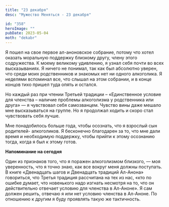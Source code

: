 ```yaml
---
title: "23 декабря"
desc: "Мужество Меняться - 23 декабря"

id: "358"
heroImage: ""
pubDate: 2023-05-04
moth: "dekabr"
---
```


Я пошел на свое первое ал-аноновское собрание, потому что хотел оказать
моральную поддержку близкому другу, члену этого содружества. К моему великому
удивлению, я узнал себя почти во всех высказываниях. Я ничего не понимал, так
как был абсолютно уверен, что среди моих родственников и знакомых нет ни
одного алкоголика. Я неделями вспоминал все, что слышал на этом собрании, и в
конце концов тихо пришел туда опять и остался.

Но каждый раз при чтении Третьей традиции – «Единственное условие для членства
– наличие проблемы алкоголизма у родственника или друга» — я чувствовал себя
самозванцем. Чувство вины даже мешало мне высказываться на группе. Но я
продолжал ходить и скоро стал чувствовать себя лучше.

Мне понадобилось больше года, чтобы осознать, что я взрослый сын родителей-
алкоголиков. Я бесконечно благодарен за то, что мне дали время и необходимую
поддержку, чтобы прийти к этому осознанию тогда, когда я был к этому готов.

**Напоминание на сегодня**

Один из признаков того, что я поражен алкоголизмом близкого, — моя
уверенность, что я точно знаю, как все вокруг меня должны поступать. В книге
«Двенадцать шагов и Двенадцать традиций Ал-Анона» говориться, что Третья
традиция рассчитана на тех из нас, «кто по ошибке думает, что новенького надо
изгнать несмотря на то, что он действительно отвечает условию для членства в
Ал-Аноне». Я сам должен решить, отвечаю я или нет условию членства в Ал-Аноне.
По отношению к другим я буду проявлять такую же тактичность.
